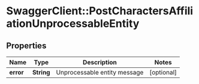 # SwaggerClient::PostCharactersAffiliationUnprocessableEntity

## Properties
Name | Type | Description | Notes
------------ | ------------- | ------------- | -------------
**error** | **String** | Unprocessable entity message | [optional] 


